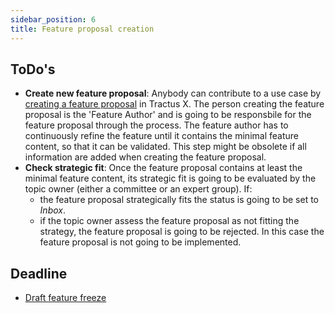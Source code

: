 ```yaml
---
sidebar_position: 6
title: Feature proposal creation
---
```


## ToDo's

- **Create new feature proposal**: Anybody can contribute to a use case by [creating a feature proposal](https://github.com/eclipse-tractusx/sig-release/issues/new/choose) in Tractus X. The person creating the feature proposal is the 'Feature Author' and is going to be responsbile for the feature proposal through the process. The feature author has to continuously refine the feature until it contains the minimal feature content, so that it can be validated. This step might be obsolete if all information are added when creating the feature proposal.
- **Check strategic fit**: Once the feature proposal contains at least the minimal feature content, its strategic fit is going to be evaluated by the topic owner (either a committee or an expert group). If:
  - the feature proposal strategically fits the status is going to be set to _Inbox_.
  - if the topic owner assess the feature proposal as not fitting the strategy, the feature proposal is going to be rejected. In this case the feature proposal is not going to be implemented.

## Deadline

- [Draft feature freeze](./tx-draft-feature-freeze.md)
